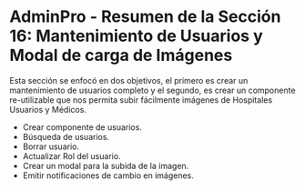 # AdminPro - Resumen de la Sección 16: Mantenimiento de Usuarios y Modal de carga de Imágenes

Esta sección se enfocó en dos objetivos, el primero es crear un mantenimiento de usuarios completo y el segundo, es crear un componente re-utilizable que nos permita subir fácilmente imágenes de Hospitales Usuarios y Médicos.

- Crear componente de usuarios.
- Búsqueda de usuarios.
- Borrar usuario.
- Actualizar Rol del usuario.
- Crear un modal para la subida de la imagen.
- Emitir notificaciones de cambio en imágenes.